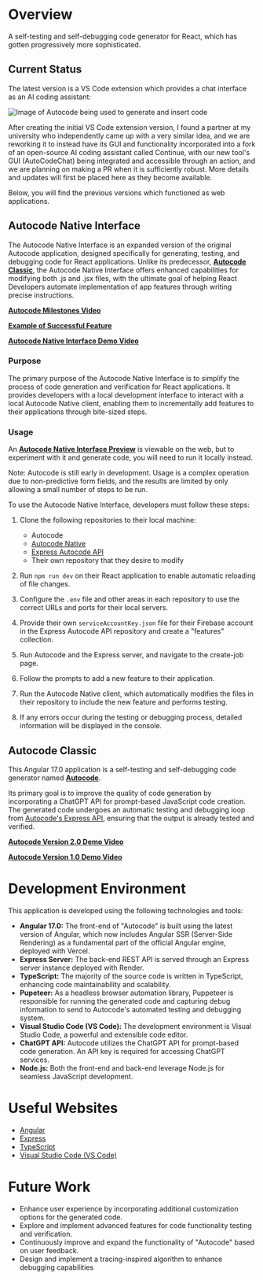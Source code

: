 # Overview

A self-testing and self-debugging code generator for React, which has gotten progressively more sophisticated.

## Current Status

The latest version is a VS Code extension which provides a chat interface as an AI coding assistant:

![Image of Autocode being used to generate and insert code](ComplexCodeSnippetCropped.png)

After creating the initial VS Code extension version, I found a partner at my university who independently came up with a very similar idea, and we are reworking it to instead have its GUI and functionality incorporated into a fork of an open-source AI coding assistant called Continue, with our new tool's GUI (AutoCodeChat) being integrated and accessible through an action, and we are planning on making a PR when it is sufficiently robust. More details and updates will first be placed here as they become available.

Below, you will find the previous versions which functioned as web applications. 

## Autocode Native Interface

The Autocode Native Interface is an expanded version of the original Autocode application, designed specifically for generating, testing, and debugging code for React applications. Unlike its predecessor, **[Autocode Classic](https://autocode-five.vercel.app/)**, the Autocode Native Interface offers enhanced capabilities for modifying both .js and .jsx files, with the ultimate goal of helping React Developers automate implementation of app features through writing precise instructions.

**[Autocode Milestones Video](https://youtu.be/bgMEVYLi2w8)**

**[Example of Successful Feature](https://youtu.be/Yasyke__WGA)**

**[Autocode Native Interface Demo Video](https://youtu.be/k9advUWgDaE)**

### Purpose

The primary purpose of the Autocode Native Interface is to simplify the process of code generation and verification for React applications. It provides developers with a local development interface to interact with a local Autocode Native client, enabling them to incrementally add features to their applications through bite-sized steps.

### Usage

An **[Autocode Native Interface Preview](https://autocode-five.vercel.app/create-job)** is viewable on the web, but to experiment with it and generate code, you will need to run it locally instead.

Note: Autocode is still early in development. Usage is a complex operation due to non-predictive form fields, and the results are limited by only allowing a small number of steps to be run.

To use the Autocode Native Interface, developers must follow these steps:

1. Clone the following repositories to their local machine:
   - Autocode
   - [Autocode Native](https://github.com/emoryhubbard/autocode-native)
   - [Express Autocode API](https://github.com/emoryhubbard/express-autocode-api)
   - Their own repository that they desire to modify

2. Run `npm run dev` on their React application to enable automatic reloading of file changes.

3. Configure the `.env` file and other areas in each repository to use the correct URLs and ports for their local servers.

4. Provide their own `serviceAccountKey.json` file for their Firebase account in the Express Autocode API repository and create a "features" collection.

5. Run Autocode and the Express server, and navigate to the create-job page.

6. Follow the prompts to add a new feature to their application.

7. Run the Autocode Native client, which automatically modifies the files in their repository to include the new feature and performs testing.

8. If any errors occur during the testing or debugging process, detailed information will be displayed in the console.

## Autocode Classic

This Angular 17.0 application is a self-testing and self-debugging code generator named **[Autocode](https://autocode-five.vercel.app/)**.

Its primary goal is to improve the quality of code generation by incorporating a ChatGPT API for prompt-based JavaScript code creation. The generated code undergoes an automatic testing and debugging loop from [Autocode's Express API](https://github.com/emoryhubbard/express-autocode-api), ensuring that the output is already tested and verified.

**[Autocode Version 2.0 Demo Video](https://youtu.be/zm6YHLV1Dag)**

**[Autocode Version 1.0 Demo Video](https://youtu.be/Iq5_HaKzL6Y)**

# Development Environment

This application is developed using the following technologies and tools:

- **Angular 17.0:** The front-end of "Autocode" is built using the latest version of Angular, which now includes Angular SSR (Server-Side Rendering) as a fundamental part of the official Angular engine, deployed with Vercel.
- **Express Server:** The back-end REST API is served through an Express server instance deployed with Render.
- **TypeScript:** The majority of the source code is written in TypeScript, enhancing code maintainability and scalability.
- **Pupeteer:** As a headless browser automation library, Puppeteer is responsible for running the generated code and capturing debug information to send to Autocode's automated testing and debugging system.
- **Visual Studio Code (VS Code):** The development environment is Visual Studio Code, a powerful and extensible code editor.
- **ChatGPT API:** Autocode utilizes the ChatGPT API for prompt-based code generation. An API key is required for accessing ChatGPT services.
- **Node.js:** Both the front-end and back-end leverage Node.js for seamless JavaScript development.

# Useful Websites

- [Angular](https://angular.io/)
- [Express](https://expressjs.com/)
- [TypeScript](https://www.typescriptlang.org/)
- [Visual Studio Code (VS Code)](https://code.visualstudio.com/)

# Future Work

- Enhance user experience by incorporating additional customization options for the generated code.
- Explore and implement advanced features for code functionality testing and verification.
- Continuously improve and expand the functionality of "Autocode" based on user feedback.
- Design and implement a tracing-inspired algorithm to enhance debugging capabilities

